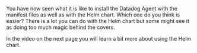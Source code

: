 You have now seen what it is like to install the Datadog Agent with the manifest files as well as with the Helm chart. Which one do you think is easier? There is a lot you can do with the Helm chart but some might see it as doing too much magic behind the covers. 

In the video on the next page you will learn a bit more about using the Helm chart.
